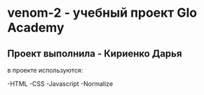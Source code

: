 # venom-2 - учебный проект Glo Academy

## Проект выполнила - Кириенко Дарья

в проекте используются: 

-HTML
-CSS
-Javascript
-Normalize
